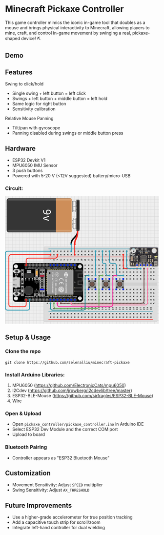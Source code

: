 # Minecraft Pickaxe Controller
This game controller mimics the iconic in-game tool that doubles as a mouse and brings physical interactivity to Minecraft, 
allowing players to mine, craft, and control in-game movement by swinging a real, pickaxe-shaped device! ⛏️

## Demo

## Features
Swing to click/hold
- Single swing + left button = left click
- Swings + left button + middle button = left hold
- Same logic for right button
- Sensitivity calibration

Relative Mouse Panning
- Tilt/pan with gyroscope
- Panning disabled during swings or middle button press

## Hardware
- ESP32 Devkit V1
- MPU6050 IMU Sensor
- 3 push buttons
- Powered with 5-20 V (<12V suggested) battery/micro-USB

### Circuit:
![Circuit diagram for Minecraft Pickaxe](https://github.com/selenalliu/minecraft-pickaxe/blob/main/minecraft_pickaxe_circuit.png?raw=true)

## Setup & Usage
### Clone the repo 
`git clone https://github.com/selenalliu/minecraft-pickaxe`

### Install Arduino Libraries:
1) MPU6050 (https://github.com/ElectronicCats/mpu6050)
2) I2Cdev (https://github.com/jrowberg/i2cdevlib/tree/master)
3) ESP32-BLE-Mouse (https://github.com/sirfragles/ESP32-BLE-Mouse)
4) Wire
### Open & Upload
- Open `pickaxe_controller/pickaxe_controller.ino` in Arduino IDE
- Select ESP32 Dev Module and the correct COM port
- Upload to board
### Bluetooth Pairing
- Controller appears as "ESP32 Bluetooth Mouse"

## Customization
- Movement Sensitivity: Adjust `SPEED` multiplier
- Swing Sensitivity: Adjust `AX_THRESHOLD`

## Future Improvements
- Use a higher-grade accelerometer for true position tracking
- Add a capacitive touch strip for scroll/zoom
- Integrate left-hand controller for dual wielding
